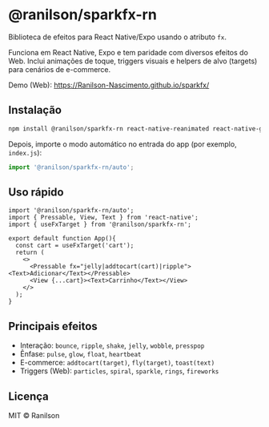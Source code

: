 # @ranilson/sparkfx-rn

Biblioteca de efeitos para React Native/Expo usando o atributo `fx`.

Funciona em React Native, Expo e tem paridade com diversos efeitos do Web. Inclui animações de toque, triggers visuais e helpers de alvo (targets) para cenários de e-commerce.

Demo (Web): https://Ranilson-Nascimento.github.io/sparkfx/

## Instalação

```bash
npm install @ranilson/sparkfx-rn react-native-reanimated react-native-gesture-handler
```

Depois, importe o modo automático no entrada do app (por exemplo, `index.js`):

```ts
import '@ranilson/sparkfx-rn/auto';
```

## Uso rápido

```tsx
import '@ranilson/sparkfx-rn/auto';
import { Pressable, View, Text } from 'react-native';
import { useFxTarget } from '@ranilson/sparkfx-rn';

export default function App(){
  const cart = useFxTarget('cart');
  return (
    <>
      <Pressable fx="jelly|addtocart(cart)|ripple"><Text>Adicionar</Text></Pressable>
      <View {...cart}><Text>Carrinho</Text></View>
    </>
  );
}
```

## Principais efeitos

- Interação: `bounce`, `ripple`, `shake`, `jelly`, `wobble`, `presspop`
- Ênfase: `pulse`, `glow`, `float`, `heartbeat`
- E-commerce: `addtocart(target)`, `fly(target)`, `toast(text)`
- Triggers (Web): `particles`, `spiral`, `sparkle`, `rings`, `fireworks`

## Licença

MIT © Ranilson
